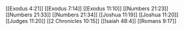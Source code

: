 [[Exodus 4:21]]
[[Exodus 7:14]]
[[Exodus 11:10]]
[[Numbers 21:23]]
[[Numbers 21:33]]
[[Numbers 21:34]]
[[Joshua 11:19]]
[[Joshua 11:20]]
[[Judges 11:20]]
[[2 Chronicles 10:15]]
[[Isaiah 48:4]]
[[Romans 9:17]]
